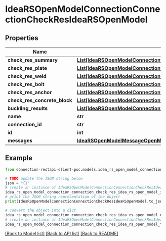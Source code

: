 # IdeaRSOpenModelConnectionConnectionCheckResIdeaRSOpenModel


## Properties

Name | Type | Description | Notes
------------ | ------------- | ------------- | -------------
**check_res_summary** | [**List[IdeaRSOpenModelConnectionCheckResSummaryIdeaRSOpenModel]**](IdeaRSOpenModelConnectionCheckResSummaryIdeaRSOpenModel.md) |  | [optional] 
**check_res_plate** | [**List[IdeaRSOpenModelConnectionCheckResPlateIdeaRSOpenModel]**](IdeaRSOpenModelConnectionCheckResPlateIdeaRSOpenModel.md) |  | [optional] 
**check_res_weld** | [**List[IdeaRSOpenModelConnectionCheckResWeldIdeaRSOpenModel]**](IdeaRSOpenModelConnectionCheckResWeldIdeaRSOpenModel.md) |  | [optional] 
**check_res_bolt** | [**List[IdeaRSOpenModelConnectionCheckResBoltIdeaRSOpenModel]**](IdeaRSOpenModelConnectionCheckResBoltIdeaRSOpenModel.md) |  | [optional] 
**check_res_anchor** | [**List[IdeaRSOpenModelConnectionCheckResAnchorIdeaRSOpenModel]**](IdeaRSOpenModelConnectionCheckResAnchorIdeaRSOpenModel.md) |  | [optional] 
**check_res_concrete_block** | [**List[IdeaRSOpenModelConnectionCheckResConcreteBlockIdeaRSOpenModel]**](IdeaRSOpenModelConnectionCheckResConcreteBlockIdeaRSOpenModel.md) |  | [optional] 
**buckling_results** | [**List[IdeaRSOpenModelConnectionBucklingResIdeaRSOpenModel]**](IdeaRSOpenModelConnectionBucklingResIdeaRSOpenModel.md) |  | [optional] 
**name** | **str** |  | [optional] 
**connection_id** | **str** |  | [optional] 
**id** | **int** |  | [optional] 
**messages** | [**IdeaRSOpenModelMessageOpenMessagesIdeaRSOpenModel**](IdeaRSOpenModelMessageOpenMessagesIdeaRSOpenModel.md) |  | [optional] 

## Example

```python
from connection-restapi-client-poc.models.idea_rs_open_model_connection_connection_check_res_idea_rs_open_model import IdeaRSOpenModelConnectionConnectionCheckResIdeaRSOpenModel

# TODO update the JSON string below
json = "{}"
# create an instance of IdeaRSOpenModelConnectionConnectionCheckResIdeaRSOpenModel from a JSON string
idea_rs_open_model_connection_connection_check_res_idea_rs_open_model_instance = IdeaRSOpenModelConnectionConnectionCheckResIdeaRSOpenModel.from_json(json)
# print the JSON string representation of the object
print(IdeaRSOpenModelConnectionConnectionCheckResIdeaRSOpenModel.to_json())

# convert the object into a dict
idea_rs_open_model_connection_connection_check_res_idea_rs_open_model_dict = idea_rs_open_model_connection_connection_check_res_idea_rs_open_model_instance.to_dict()
# create an instance of IdeaRSOpenModelConnectionConnectionCheckResIdeaRSOpenModel from a dict
idea_rs_open_model_connection_connection_check_res_idea_rs_open_model_from_dict = IdeaRSOpenModelConnectionConnectionCheckResIdeaRSOpenModel.from_dict(idea_rs_open_model_connection_connection_check_res_idea_rs_open_model_dict)
```
[[Back to Model list]](../README.md#documentation-for-models) [[Back to API list]](../README.md#documentation-for-api-endpoints) [[Back to README]](../README.md)


